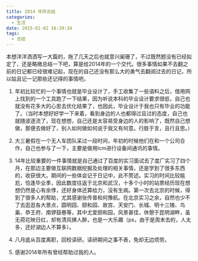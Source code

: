 ```yaml
---
title: 2014 年终总结
categories:
  - 生活
date: 2015-01-02 16:39:34
tags:
  - 总结
---
```


本想洋洋洒洒写一大篇的，拖了几天之后也就意兴阑珊了，不过既然题没有已经拟定了，还是略微总结一下吧，算是给2014年的一个交代。很多事情如果不去翻之前的日记都已经很难记起，现在的自己还没有那么大的勇气去翻阅过去的日记，所以姑且记一记那些还记得的事情吧。

<!-- more -->

1.  年初比较忙的一个事情也就是毕业设计了，手工收集了一些语料之后，借用网上找到的一个工具跑了一下结果，因为听说本科的毕业设计要求很低，自己也就没有花多大的心思去优化结果了，也因此，毕业设计于我也只有毕业的功能了。（当时本想好好学一下来着，看到身边的人也都得过且过的态度，自己也就随波逐流了，现在想想，自己还是太容易受身边的人的影响了，既然自己想做，那便去做好了，别人如何做如何说于我又有何意。行胜于言，且行且思。）

2.  大三暑假在一个无人车团队呆过一段时间，年初的时候他们在和一个公司合作，自己也参与了一下，主要是做用lcm进行设备间通讯的事情。

3.  14年比较重要的一件事情就是自己通过了百度的实习面试去了度厂实习了四个月，在那边主要做互联网数据挖掘及处理的相关事情，还是学到了很多东西的，收获很大。期间的一些体会记于日记中，此不赘述。实习的时间比较尴尬，恰逢毕业季，因此数度往返于北京和武汉，十多个小时的站票经历现在想想仍然是心有余悸，还好身体还算给力，没有生病。第一次去北京的时候，得到了很多人的帮助，尤其感谢张传普和何豫航。在北京实习之余，自然也少不了去逛逛各大景点，圆明园、颐和园、故宫、天安门、长城、明十三陵、鸟巢、恭王府、南锣鼓巷等，其中尤爱颐和园，风景甚佳，休憩于昆明湖畔，虽无荷花映日红，却有清风拂人醉，也是一大乐趣（ps，由于是周末去的，人太多，还好湖边人不算多）。

4.  八月底从百度离职，回校读研。读研期间之事不表，免却无边烦劳。

5.  感谢2014年所有曾经帮助过我的人。
